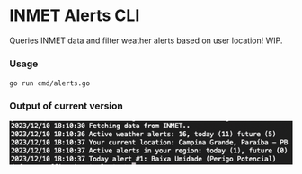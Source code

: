 # INMET Alerts CLI

Queries INMET data and filter weather alerts based on user location! WIP.

### Usage

```
go run cmd/alerts.go
```


### Output of current version


![inmet-running](assets/Screenshot-inmet-alerts.png)
